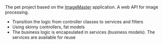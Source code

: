 The pet project based on the [ImageMaster](https://github.com/Rhoxolan/ImageMaster) application. A web API for image processing.
* Transition the logic from controller classes to services and filters
* Using skinny controllers, fat models
* The business logic is encapsulated in services (business models). The services are available for reuse
